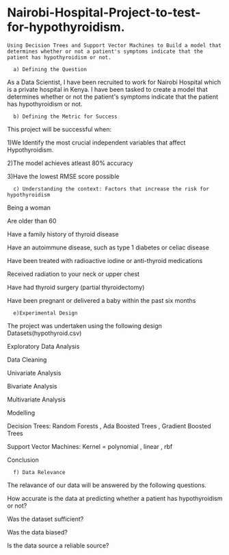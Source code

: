 # Nairobi-Hospital-Project-to-test-for-hypothyroidism.

    Using Decision Trees and Support Vector Machines to Build a model that determines whether or not a patient's symptoms indicate that the patient has hypothyroidism or not.

      a) Defining the Question
As a Data Scientist, I have been recruited to work for Nairobi Hospital which is a private hospital in Kenya. I have been tasked to create a model that determines whether or not the patient's symptoms indicate that the patient has hypothyroidism or not.

      b) Defining the Metric for Success
This project will be successful when:

  1)We Identify the most crucial independent variables that affect Hypothyroidism.

  2)The model achieves atleast 80% accuracy

  3)Have the lowest RMSE score possible

      c) Understanding the context: Factors that increase the risk for hypothyroidism
Being a woman

Are older than 60

Have a family history of thyroid disease

Have an autoimmune disease, such as type 1 diabetes or celiac disease

Have been treated with radioactive iodine or anti-thyroid medications

Received radiation to your neck or upper chest

Have had thyroid surgery (partial thyroidectomy)

Have been pregnant or delivered a baby within the past six months


      e)Experimental Design
The project was undertaken using the following design Datasets(hypothyroid.csv)

Exploratory Data Analysis

Data Cleaning

Univariate Analysis

Bivariate Analysis

Multivariate Analysis

Modelling

Decision Trees: 
    Random Forests , Ada Boosted Trees , Gradient Boosted Trees

Support Vector Machines: 
    Kernel = polynomial , linear , rbf

Conclusion

      f) Data Relevance
The relavance of our data will be answered by the following questions.

How accurate is the data at predicting whether a patient has hypothyroidism or not?

Was the dataset sufficient?

Was the data biased?

Is the data source a reliable source?
